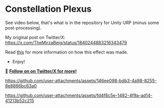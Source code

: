 # Constellation Plexus

See video below, that's what is in the repository for Unity URP (minus some post-processing).

My original post on Twitter/X: https://x.com/TheMirzaBeig/status/1840244883216343479

Read [this](https://www.linkedin.com/feed/update/urn:li:activity:7246015152787992576/) for more information on how this effect was made.

- Enjoy!

🔗 **[Follow on on Twitter/X for more!](https://x.com/intent/follow?screen_name=TheMirzaBeig)**

https://github.com/user-attachments/assets/146ee098-bdb3-4a98-8255-8e8866bc63a0

https://github.com/user-attachments/assets/fd4f8c5e-1482-4f9a-ad14-41213b52c215


